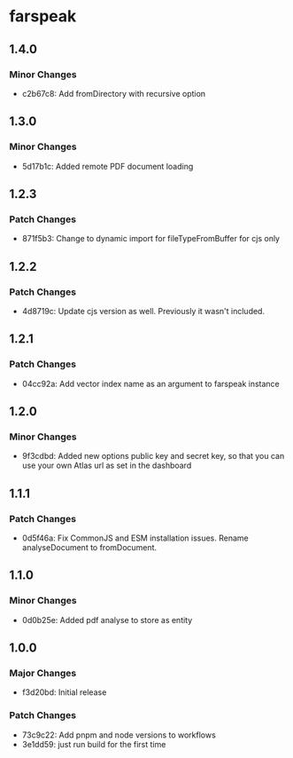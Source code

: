 # farspeak

## 1.4.0

### Minor Changes

- c2b67c8: Add fromDirectory with recursive option

## 1.3.0

### Minor Changes

- 5d17b1c: Added remote PDF document loading

## 1.2.3

### Patch Changes

- 871f5b3: Change to dynamic import for fileTypeFromBuffer for cjs only

## 1.2.2

### Patch Changes

- 4d8719c: Update cjs version as well. Previously it wasn't included.

## 1.2.1

### Patch Changes

- 04cc92a: Add vector index name as an argument to farspeak instance

## 1.2.0

### Minor Changes

- 9f3cdbd: Added new options public key and secret key, so that you can use your own Atlas url as set in the dashboard

## 1.1.1

### Patch Changes

- 0d5f46a: Fix CommonJS and ESM installation issues. Rename analyseDocument to fromDocument.

## 1.1.0

### Minor Changes

- 0d0b25e: Added pdf analyse to store as entity

## 1.0.0

### Major Changes

- f3d20bd: Initial release

### Patch Changes

- 73c9c22: Add pnpm and node versions to workflows
- 3e1dd59: just run build for the first time
